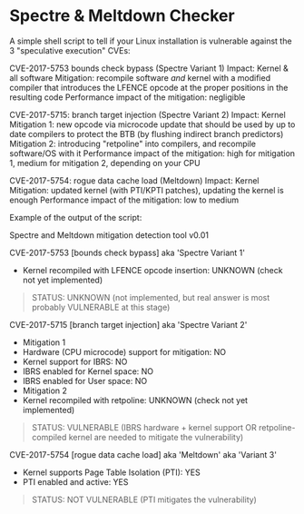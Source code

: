 Spectre & Meltdown Checker
==========================

A simple shell script to tell if your Linux installation is vulnerable
against the 3 "speculative execution" CVEs:

CVE-2017-5753 bounds check bypass (Spectre Variant 1)
   Impact: Kernel & all software
   Mitigation: recompile software *and* kernel with a modified compiler that introduces the LFENCE opcode at the proper positions in the resulting code
   Performance impact of the mitigation: negligible

CVE-2017-5715: branch target injection (Spectre Variant 2)
   Impact: Kernel
   Mitigation 1: new opcode via microcode update that should be used by up to date compilers to protect the BTB (by flushing indirect branch predictors)
   Mitigation 2: introducing "retpoline" into compilers, and recompile software/OS with it
   Performance impact of the mitigation: high for mitigation 1, medium for mitigation 2, depending on your CPU

CVE-2017-5754: rogue data cache load (Meltdown)
   Impact: Kernel
   Mitigation: updated kernel (with PTI/KPTI patches), updating the kernel is enough
   Performance impact of the mitigation: low to medium

Example of the output of the script:

Spectre and Meltdown mitigation detection tool v0.01

CVE-2017-5753 [bounds check bypass] aka 'Spectre Variant 1'
* Kernel recompiled with LFENCE opcode insertion: UNKNOWN (check not yet implemented)
> STATUS: UNKNOWN (not implemented, but real answer is most probably VULNERABLE at this stage)

CVE-2017-5715 [branch target injection] aka 'Spectre Variant 2'
* Mitigation 1
*   Hardware (CPU microcode) support for mitigation: NO
*   Kernel support for IBRS: NO
*   IBRS enabled for Kernel space: NO
*   IBRS enabled for User space: NO
* Mitigation 2
*   Kernel recompiled with retpoline: UNKNOWN (check not yet implemented)
> STATUS: VULNERABLE (IBRS hardware + kernel support OR retpoline-compiled kernel are needed to mitigate the vulnerability)

CVE-2017-5754 [rogue data cache load] aka 'Meltdown' aka 'Variant 3'
* Kernel supports Page Table Isolation (PTI): YES
* PTI enabled and active: YES
> STATUS: NOT VULNERABLE (PTI mitigates the vulnerability)
